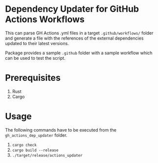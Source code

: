 # Dependency Updater for GitHub Actions Workflows
This can parse GH Actions .yml files in a target `.github/workflows/` folder 
and generate a file with the references of the external dependencies updated to their latest versions.

Package provides a sample `.github` folder with a sample workflow which can be used to test the script.

# Prerequisites
1. Rust
2. Cargo

# Usage

The following commands have to be executed from the `gh_actions_dep_updater` folder.

1. `cargo check`
2. `cargo build --release`
3. `./target/release/actions_updater`